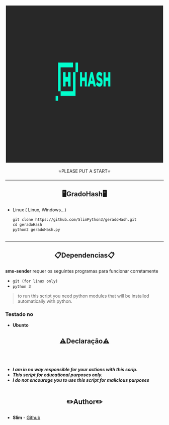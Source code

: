 <p align="center">
<img src="https://github.com/SlimPython3/geradoHash/blob/main/banniere.png", width="500", height="500">
</p>
<p align="center">​⭐​PLEASE PUT A START​⭐​</p>

-----
<h2><p align="center">🖥️GradoHash🖥️</p></h2>

- Linux ( Linux, Windows...) 
  ```
  git clone https://github.com/SlimPython3/geradoHash.git
  cd geradoHash
  python2 geradoHash.py
  ```
##
-----
</p>

 <h2><p align="center">📋Dependencias📋</p></h2>

<b>sms-sender</b> requer os seguintes programas para funcionar corretamente 
- `git (for linux only)`
- `python 3`

> to run this script you need python modules that will be installed automatically with python.
</details>

  <summary><h3>Testado no</h3></summary>

- **Ubunto**


<h2><p align="center">⚠️Declaração⚠️</p></h2>

<br><br>
* ***I am in no way responsible for your actions with this scrip.***
* ***This script for educational purposes only.***
* ***I do not encourage you to use this script for malicious purposes***
<br><br>

## <h2><p align="center">✏️Author✏️</p></h2>
* **Slim** - [Github](https://github.com/mfr-fr)
